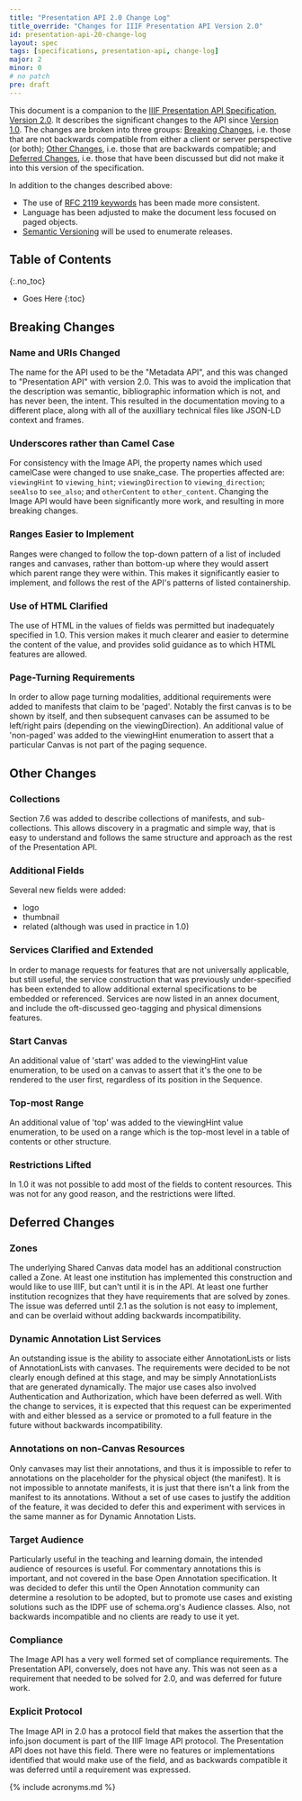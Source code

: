 ```yaml
---
title: "Presentation API 2.0 Change Log"
title_override: "Changes for IIIF Presentation API Version 2.0"
id: presentation-api-20-change-log
layout: spec
tags: [specifications, presentation-api, change-log]
major: 2
minor: 0
# no patch
pre: draft
---
```


This document is a companion to the [IIIF Presentation API Specification, Version 2.0][prezi-api]. It describes the significant changes to the API since [Version 1.0][prezi-api-10]. The changes are broken into three groups: [Breaking Changes][breaking-changes], i.e. those that are not backwards compatible from either a client or server perspective (or both); [Other Changes][other-changes], i.e. those that are backwards compatible; and [Deferred Changes][deferred-changes], i.e. those that have been discussed but did not make it into this version of the specification.

In addition to the changes described above:

  * The use of [RFC 2119 keywords][rfc-2119] has been made more consistent.
  * Language has been adjusted to make the document less focused on paged objects.
  * [Semantic Versioning][semver] will be used to enumerate releases.

## Table of Contents
{:.no_toc}

* Goes Here
{:toc}

## Breaking Changes

### Name and URIs Changed

The name for the API used to be the "Metadata API", and this was changed to "Presentation API" with version 2.0.  This was to avoid the implication that the description was semantic, bibliographic information which is not, and has never been, the intent.  This resulted in the documentation moving to a different place, along with all of the auxilliary technical files like JSON-LD context and frames.

### Underscores rather than Camel Case

For consistency with the Image API, the property names which used camelCase were changed to use snake_case. The properties affected are: `viewingHint` to `viewing_hint`; `viewingDirection` to `viewing_direction`; `seeAlso` to `see_also`; and `otherContent` to `other_content`.  Changing the Image API would have been significantly more work, and resulting in more breaking changes. 

### Ranges Easier to Implement

Ranges were changed to follow the top-down pattern of a list of included ranges and canvases, rather than bottom-up where they would assert which parent range they were within.  This makes it significantly easier to implement, and follows the rest of the API's patterns of listed containership.

### Use of HTML Clarified

The use of HTML in the values of fields was permitted but inadequately specified in 1.0.  This version makes it much clearer and easier to determine the content of the value, and provides solid guidance as to which HTML features are allowed.

### Page-Turning Requirements

In order to allow page turning modalities, additional requirements were added to manifests that claim to be 'paged'.  Notably the first canvas is to be shown by itself, and then subsequent canvases can be assumed to be left/right pairs (depending on the viewingDirection).
An additional value of 'non-paged' was added to the viewingHint enumeration to assert that a particular Canvas is not part of the paging sequence.


## Other Changes

### Collections

Section 7.6 was added to describe collections of manifests, and sub-collections.  This allows discovery in a pragmatic and simple way, that is easy to understand and follows the same structure and approach as the rest of the Presentation API.

### Additional Fields

Several new fields were added:

* logo
* thumbnail
* related (although was used in practice in 1.0)

### Services Clarified and Extended

In order to manage requests for features that are not universally applicable, but still useful, the service construction that was previously under-specified has been extended to allow additional external specifications to be embedded or referenced.  Services are now listed in an annex document, and include the oft-discussed geo-tagging and physical dimensions features.

### Start Canvas

An additional value of 'start' was added to the viewingHint value enumeration, to be used on a canvas to assert that it's the one to be rendered to the user first, regardless of its position in the Sequence.

### Top-most Range

An additional value of 'top' was added to the viewingHint value enumeration, to be used on a range which is the top-most level in a table of contents or other structure.

### Restrictions Lifted

In 1.0 it was not possible to add most of the fields to content resources.  This was not for any good reason, and the restrictions were lifted.

## Deferred Changes

### Zones

The underlying Shared Canvas data model has an additional construction called a Zone.  At least one institution has implemented this construction and would like to use IIIF, but can't until it is in the API.  At least one further institution recognizes that they have requirements that are solved by zones. The issue was deferred until 2.1 as the solution is not easy to implement, and can be overlaid without adding backwards incompatibility.

### Dynamic Annotation List Services

An outstanding issue is the ability to associate either AnnotationLists or lists of AnnotationLists with canvases.  The requirements were decided to be not clearly enough defined at this stage, and may be simply AnnotationLists that are generated dynamically.  The major use cases also involved Authentication and Authorization, which have been deferred as well.  With the change to services, it is expected that this request can be experimented with and either blessed as a service or promoted to a full feature in the future without backwards incompatibility.

### Annotations on non-Canvas Resources

Only canvases may list their annotations, and thus it is impossible to refer to annotations on the placeholder for the physical object (the manifest).  It is not impossible to annotate manifests, it is just that there isn't a link from the manifest to its annotations.  Without a set of use cases to justify the addition of the feature, it was decided to defer this and experiment with services in the same manner as for Dynamic Annotation Lists.

### Target Audience

Particularly useful in the teaching and learning domain, the intended audience of resources is useful.  For commentary annotations this is important, and not covered in the base Open Annotation specification.  It was decided to defer this until the Open Annotation community can determine a resolution to be adopted, but to promote use cases and existing solutions such as the IDPF use of schema.org's Audience classes.  Also, not backwards incompatible and no clients are ready to use it yet.

### Compliance

The Image API has a very well formed set of compliance requirements.  The Presentation API, conversely, does not have any.  This was not seen as a requirement that needed to be solved for 2.0, and was deferred for future work.

### Explicit Protocol

The Image API in 2.0 has a protocol field that makes the assertion that the info.json document is part of the IIIF Image API protocol.  The Presentation API does not have this field.  There were no features or implementations identified that would make use of the field, and as backwards compatible it was deferred until a requirement was expressed.



[api-11]: /api/image/1.1/ "Image API 1.1"
[api-compliance]: /api/image/2.0/#compliance-levels "Image API 6. Compliance Levels"
[api]: /api/image/2.0/ "Image API 2.0"
[breaking-changes]: #breaking-changes "Presentation API 2.0 Breaking Changes"
[canonical-uris]: /api/image/2.0/#canonical-uri-syntax "Image API 4.7. Canonical URI Syntax"
[deferred-changes]: #deferred-changes "Presentation API 2.0 Deferred Changes"
[info-request]: /api/image/2.0/#information-request "Image API Section 5. Information Request"
[compliance-doc]: /api/image/2.0/compliance.html "Image API 2.0 Compliance Document"
[context]: /api/image/2/context.json  "Image API 2.0 JSON-LD Context"
[extensions]: /api/image/2.0/#extensions "Image API 4.7. Canonical URI Syntax"
[http-features]: /api/image/2.0/compliance.html#http-features "Image API Compliance: HTTP Features"
[imagemagick-output]: http://www.imagemagick.org/script/command-line-processing.php#output "ImageMagick: Command-line Processing: Output Filename"
[kdu-usage]: http://www.kakadusoftware.com/documents/Usage_Examples.txt "Usage Examples for the Demonstration Applications Supplied with Kakadu V7.0"
[pillow]: http://pillow.readthedocs.org/en/latest/handbook/image-file-formats.html#image-file-formats "Pillow: Image file formats"
[other-changes]: #other-changes "Presentation API 2.0 Other Changes"
[prezi-api]: /api/presentation/2.0/ "Presentation API 2.0"
[prezi-api-10]: /api/metadata/1.0/ "Metadata API 1.0"
[rfc-2119]: http://tools.ietf.org/html/rfc2119 "Key words for use in RFCs to Indicate Requirement Levels"
[semver]: http://semver.org/ "Semantic Versioning Specification"
[versioning]: /api/image/2.0/#b-versioning "Image API Appendix B: Versioning"

{% include acronyms.md %}
